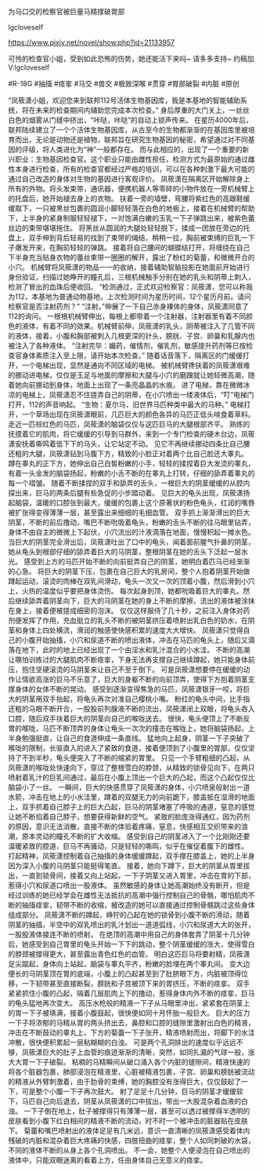 为马口交的检察官被巨量马精撑破胃部

lgcloveself

https://www.pixiv.net/novel/show.php?id=21133957

可怜的检查官小姐，受到如此恐怖的伤势，她还能活下来吗~
请多多支持~
约稿加V:lgcloveself

#R-18G
#抽搐
#痉挛
#马交
#兽交
#极致深喉
#贯穿
#胃部破裂
#内脏
#原创


   “凤筱潇小姐，欢迎您来到联邦112号活体生物基因库，我是本基地的智能辅助系统，将在未来的检查期间内辅助您完成本次检查。”
    身后厚重的大门关上，一丝丝白色的烟雾从门缝中挤出，“咔哒，咔哒”的自动上锁声传来。
    在星历4000年后，联邦陆续建立了一个个活体生物基因库，从古至今的生物都渐渐的在基因库里被培育而出，无论是动物还是植物，联邦旨在研究生物基因的秘密，希望通过对不同基因的评级，将人类进化为“神”一般都存在。
    而与此相应的，出现了一个重要的新兴职业：生物基因检查官。这个职业只能由雌性担任，检测方式为最原始的通过雌性本身进行检查，所有的检查官都经过严格的培训，可以在各种刺激下最大可能的通过自己改造的身体对生物的基因进行客观评价。
    凤筱潇在隔离区开始解除身上所有的外物。将头发束带，通讯器，便携机器人等零碎的小物件放在一旁机械臂上的托盘后，她开始褪去身上的衣物。
    扶着一旁的墙壁，弯腰将紫红色的高跟鞋缓缓取下，一只被黑丝包裹的圆润小脚轻轻落在白色的地板上，接着在机械臂的帮助下，上半身的紧身制服轻轻褪下，一对饱满白嫩的玉乳一下子弹跳出来，被紫色蕾丝边的束带堪堪拖住。
    将黑丝从圆润的大腿处轻轻脱下，揉成一团放在旁边的托盘上，双手伸到背后轻易的找到了束带的绳结，稍稍一拉，胸前被束缚的巨乳一下子爆发开来，在胸前轻轻的弹跳。
    接着将自己腰间的蝴蝶结打开，将缠绕在自己下半身充当贴身衣物的蕾丝束带一圈圈的解开，露出了粉红的菊蕾，和微微开合的小穴。
    机械臂将凤筱潇的物品一一的收纳，接着辅助智脑投影在她面前开始进行身份验证，扫描过她睁开的瞳孔后，三根机械触手分别在她的乳头和阴蒂上刺入，检测了冒出的血珠后便收回。
    “检测通过，正式欢迎检察官：凤筱潇，您可以称我为112，本基地为普通动物基地，上次检测时间为星历时间，12个星历月前。请问检察官是否注射药剂？”
    “注射。”伸展了一下自己赤身裸体的身体，凤筱潇同意了112的询问。
    一根根机械臂伸出，每根上都带着一个注射器，注射器里有着不同颜色的液体，有着不同的效果。机械臂前伸，凤筱潇的乳头，阴蒂被注入了几管不同的液体，接着，小腹和胸部被刺入几根更深的针头，膀胱、子宫、卵巢和乳腺内也被注入了各种液体。
    “注射完毕：媚药，催情剂，催乳剂，敏感提升药剂等已按检查官身体素质注入至上限，请开始本次检查。”
    随着话音落下，隔离区的门缓缓打开，一个电梯出现，显然是通向不同区域的电梯。
    被机械臂搀扶着的凤筱潇艰难的挪动进电梯，仅仅是玉足与地面的摩擦和大腿与小穴的磨蹭就让她轻微高潮，随着她向前挪动到身体，地面上出现了一条亮晶晶的水痕。
    进了电梯，靠在微微冰凉的电梯上，凤筱潇忍不住搓弄自己的阴蒂，在小穴喷出一缕液体后，“叮”电梯门打开，112的声音响起。
    “生物：夏尔马，旧世界马匹种类中最大的马种。”
    电梯打开，一个草场出现在凤筱潇眼前，几匹巨大的颜色各异的马匹正低头啃食着草料。
    走近一匹棕红色的马匹，凤筱潇的脑袋仅仅与这匹巨马的大腿根部齐平。
    熟练的抚摸着它的肌肉，将它缓缓的引导到马群外，来到一个专门检查的硬木台边，凤筱潇安抚着嘶鸣着低下下的马头，让它站定不动。
    见它不再继续挪动四条比自己腰还粗的大腿，凤筱潇钻到马腹下方，精致的小脸正对着两个比自己脸还大睾丸。
    蹲在睾丸的正下方，她伸出自己白皙粉嫩的小手，轻轻的揉捏着巨大发烫的睾丸，有着一头金发的脑袋扬起，粉嫩的小舌不断的在睾丸上打转，仔细的舔弄着睾丸的每一个褶皱。
    随着不断揉捏的双手和舔弄的舌头，一根巨大的阴茎缓缓的从腔内探出来，巨马的两条后腿有些急促的小步踏动着。
    见巨大的龟头出现，凤筱潇扬起脑袋，温暖的口腔张到最大，缓缓的包裹上这个原著状的粉色龟头，红润的嘴唇被扩张得变得薄薄一层，甚至露出来细细的毛细血管。
    双手抓上渐渐滑出的巨大阴茎，不断的前后撸动，嘴巴不断吮吸着龟头，粉嫩的舌头不断的往马眼里钻弄，身体不由自主的微微上下起伏，小穴流出的汁液滴落在地面，慢慢积起一摊水色。
    当巨大的阴茎完全滑出后，凤筱潇吐出了口中的龟头，闻着面前腥气扑鼻的阴茎，她从龟头到根部仔细的舔弄着巨大的马阴茎，整根阴茎在她的舌头下泛起一层水光。
    感受到上方的马匹开始不断的向前挺弄自己的阴茎，她明白着匹马已经渐渐的心急。
    将巨大的阴茎下压，包裹在自己巨大的乳房间，整个人抱着阴茎开始做蹲起运动，滚烫的肉棒在双乳间滑动，龟头一次又一次的顶着小腹，然后滑到小穴上，火热的温度似乎要把身体烫伤。
    每次起身到顶，她都吮吸着巨大的睾丸，然后继续舔弄着阴茎向下，巨大的马阴茎在她的身上不断的摩擦，流出的液体被涂抹在身上，接着便被搓成细密的泡沫。
    仅仅这样服侍了几十秒，之前注入身体对药剂便发挥了作用，充血挺立的乳头不断的被阴茎挤压着喷射出乳白色的奶水，在阴茎和身体上四处横流，滑润的触感使快感积累的速度大大增快。
    凤筱潇只觉得自己的小腹开始抽搐，小穴和尿道不断的喷出液体，冲击在马匹的龟头上，随后又滴落在地下，此时的地上已经出现了一个由淫水和乳汁混合的小水洼。
    不断的高潮让哪怕训练过的大腿肌肉不断痉挛，下身无法再支撑自己继续蹲起，她只能身体前压，抱住坚硬滚烫的马阴茎来让自己不至于倒下。
    可是凤筱潇想要停在缓缓的动作让情欲高涨的巨马不乐意了，巨大的身躯不断的向前顶弄，使得下方抱着阴茎支撑身体的女体不断的晃动。
    感受到逐渐变得焦急的马匹，凤筱潇银牙一咬，将巨大的阴茎用双手抬起，将龟头再次对准自己樱桃小嘴。
    粉红的龟头中间，比手指还粗的马眼不断开合，一股股前列腺液不断的流出，凤筱潇闭上双眼，将龟头吞入口腔，随后双手扶着巨大的阴茎向自己的喉咙送去。
    很快，龟头便顶上了不断反胃的喉咙，马匹不断顶弄的身体让龟头一次次的撞击在喉咙上，她将脑袋扬起，上半身勉强挺直，让自己的食道伸成一条直线。
    猛地向上起身，阴茎一下子突破了喉咙的限制，长驱直入的进入了紧致的食道，接着便顶到了小腹里的胃部，仅仅坚持了不到半秒，龟头便突入了不断的缩紧的胃里。
    只见一个手臂粗细的凸起，从凤筱潇的喉咙处快速向下，穿过了整根雪白的脖颈，从精致的锁骨见向下，在两只喷射着乳汁的巨乳间通过，最后在小腹上顶出一个巨大的凸起，而这个凸起仅仅比脑袋小了一丝。
    一瞬间，巨大的快感贯穿了凤筱潇的身体，小穴喷泉般射出一道水箭，冲击在地上的小水洼里，蹲着的双腿无力的向前跪下，膝盖抵在湿滑的地面上，双手抓着自己脖子上的巨大凸起，巨马的阴茎堵塞了呼吸的通道，窒息的感觉让她不断掐着自己脖子，想要获得新鲜的空气。
    紧致的脸庞涨得通红，因为药剂的原因，意识无法消散，直接不断的体验着疼痛，窒息，快感相互交织带来的浪潮，原本灵动的瞳孔不断的扩大收缩。
    感受到自己的阴茎进入了一个比刚刚还要温暖紧致的腔道，巨马不再骚动，只是轻轻的嘶鸣，似乎在催促着腹下的雌性。
    打起精神，凤筱潇控制着自己抽搐的身体缓缓蹲起，双手撑在膝盖上，她的上半身因为深入小腹的马阴茎只能挺得笔直。
    接着，她向下蹲下，巨大的阴茎从胃里拔出，一直到锁骨间，接着又向上站起，一下子阴茎又进入胃里，冲击在胃的下部，惹得小穴和尿道口喷出一股液体。
    虽然敏感的身体让她高潮始终没有断开，但是经过训练的她已经学会在雌性无法抵抗的高潮中强行控制自己的骨骼，哪怕肌肉不断的抽搐痉挛，韧带不断的收缩，被改造的她可以直接通过控制骨骼跳过这些身体组成部分。
    凤筱潇不断的蹲起，峥狞的凸起在她的锁骨到小腹不断的滑动，随着阴茎的抽插，半空中的双乳喷出的乳汁划出一道道弧线，小穴和尿道大大的张开，一股股液体接连不断的喷射。
    在绝顶的高潮中用自己的身体套弄了阴茎十几分钟后，她感受到自己胃里的龟头开始一下下的跳动，整个阴茎缓缓的涨大，使得雪白的脖颈被撑得更大，甚至露出青色红色的血管。
    明白这匹巨马将要射精，凤筱潇足尖踮起，身体向上站起，脑袋与睾丸平齐，粉嫩的脸埋在两个睾丸间。
    变大边便长的马阴茎顶在胃的底端，小腹上的凸起甚至到了肚脐眼下方，内脏被顶得位移，一下韧带甚至直接断裂，膀胱和子宫被顶下来的胃挤压，不断的痉挛。
    双手紧紧抓住小腹的凸起，隔着几层肌肉上下的撸动，惹得身体内外不断的痉挛，巨马的龟头猛地再次变大。
    高压水枪般的精液一下子从马眼里冲出，紧紧套在阴茎上的胃一下子被填满，接着小腹鼓起，很快便如同十月怀胎一般巨大。
    巨大的压力一下子将浓郁的马精从胃的两头挤出去，鼻腔和口腔的缝隙里激射出白色的精液，冲击在不断鼓动的睾丸上，下方的菊蕾一下子张开，精液喷射而出，将脚下的水洼冲散，很快便积累起一层粘糊糊的白浊。
    可是两个孔洞排出的速度似乎远远不够，凤筱潇巨大的肚子上血管的痕迹渐渐的清晰，突然，如同扎漏的气球一般，涨大大胃一下子破裂。
    粘稠的马精瞬间从破口涌入各个内脏的缝隙间，精液快速的将各个脏器包裹，肺部浸泡在精液里，心脏被精液包裹，子宫、卵巢和膀胱被流动的精液从外臂刺激着，由于肋骨的束缚，她的胸腔没有涨得巨大，仅仅鼓起了一下，可是整个小腹一下子再次鼓大。
    射了足足十几分钟，巨马的阴茎才缓缓软下，马匹自己向后退去，阴茎从凤筱潇的口中拔出，带出一大股混杂着血液的白浊。
    一下子倒在地上，肚子被撑得只有薄薄一层，甚至可以透过被撑得半透明的皮肤看到小腹下红白相间的精液不断的流动，时不时一个被冲击的脏器贴在皮肤下。
    菊蕾和嘴巴喷射出的液体足足有几米远，意识一直清晰的凤筱潇感受着体内残破的内脏和混杂着巨大疼痛的快感，四肢扭曲的痉挛，整个人如同刺破的水袋，不同的液体不断的从身上各个孔洞喷出。
    不一会，她整个人便浸泡在自己喷出的液体中，只能双眼迷离的看着上方，任由身体自己无意义的痉挛。